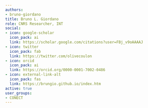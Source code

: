 ```yaml
---
authors:
- bruno-giordano
title: Bruno L. Giordano
role: CNRS Researcher, INT
social:
- icon: google-scholar
  icon_pack: ai
  link: https://scholar.google.com/citations?user=FBj_v9oAAAAJ
- icon: twitter
  icon_pack: fab
  link: https://twitter.com/olivecoulon
- icon: orcid
  icon_pack: ai
  link: https://orcid.org/0000-0001-7002-0486
- icon: external-link-alt
  icon_pack: fas
  link: https://brungio.github.io/index.htm
active: true
user_groups:
- CONECT
---
```

